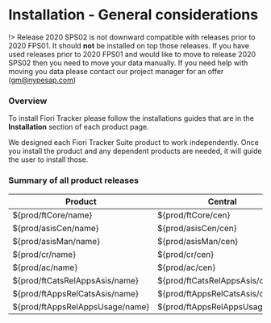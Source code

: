 # Installation - General considerations

!> Release 2020 SPS02 is not downward compatible with releases prior to 2020 FPS01. It should **not** be installed on top those releases. If you have used releases prior to 2020 FPS01 and would like to move to release 2020 SPS02 then you need to move your data manually. If you need help with moving you data please contact our project manager for an offer (gm@nypesap.com)

### Overview

To install Fiori Tracker please follow the installations guides that are in the **Installation** section of each product page. 

We designed each Fiori Tracker Suite product to work independently. Once you install the product and any dependent products are needed, it will guide the user to install those.

### Summary of all product releases

|Product|Central|Managed|Latest release|Planned release|
|--|--|--|--|--|
|${prod/ftCore/name}|${prod/ftCore/cen}|${prod/ftCore/man}|${prod/ftCore/latestrel}|${prod/ftCore/relplandate}|
|${prod/asisCen/name}|${prod/asisCen/cen}|${prod/asisCen/man}|${prod/asisCen/latestrel}|${prod/asisCen/relplandate}|
|${prod/asisMan/name}|${prod/asisMan/cen}|${prod/asisMan/man|${prod/asisMan/latestrel}|${prod/asisMan/relplandate}|
|${prod/cr/name}|${prod/cr/cen}|${prod/cr/man|${prod/cr/latestrel}|${prod/cr/relplandate}|
|${prod/ac/name}|${prod/ac/cen}|${prod/ac/man|${prod/ac/latestrel}|${prod/ac/relplandate}|
|${prod/ftCatsRelAppsAsis/name}|${prod/ftCatsRelAppsAsis/cen}|${prod/ftCatsRelAppsAsis/man|${prod/ftCatsRelAppsAsis/latestrel}|${prod/ftCatsRelAppsAsis/relplandate}|
|${prod/ftAppsRelCatsAsis/name}|${prod/ftAppsRelCatsAsis/cen}|${prod/ftAppsRelCatsAsis/man|${prod/ftAppsRelCatsAsis/latestrel}|${prod/ftAppsRelCatsAsis/relplandate}|
|${prod/ftAppsRelAppsUsage/name}|${prod/ftAppsRelAppsUsage/cen}|${prod/ftAppsRelAppsUsage/man|${prod/ftAppsRelAppsUsage/latestrel}|${prod/ftAppsRelAppsUsage/relplandate}|
